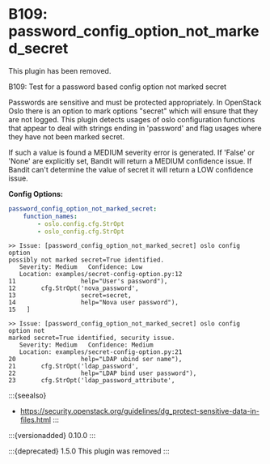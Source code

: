# B109: password_config_option_not_marked_secret

This plugin has been removed.

B109: Test for a password based config option not marked secret

Passwords are sensitive and must be protected appropriately. In OpenStack
Oslo there is an option to mark options "secret" which will ensure that they
are not logged. This plugin detects usages of oslo configuration functions
that appear to deal with strings ending in 'password' and flag usages where
they have not been marked secret.

If such a value is found a MEDIUM severity error is generated. If 'False' or
'None' are explicitly set, Bandit will return a MEDIUM confidence issue. If
Bandit can't determine the value of secret it will return a LOW confidence
issue.

**Config Options:**

```yaml
password_config_option_not_marked_secret:
    function_names:
        - oslo.config.cfg.StrOpt
        - oslo_config.cfg.StrOpt
```

```none
>> Issue: [password_config_option_not_marked_secret] oslo config option
possibly not marked secret=True identified.
   Severity: Medium   Confidence: Low
   Location: examples/secret-config-option.py:12
11                  help="User's password"),
12       cfg.StrOpt('nova_password',
13                  secret=secret,
14                  help="Nova user password"),
15   ]

>> Issue: [password_config_option_not_marked_secret] oslo config option not
marked secret=True identified, security issue.
   Severity: Medium   Confidence: Medium
   Location: examples/secret-config-option.py:21
20                  help="LDAP ubind ser name"),
21       cfg.StrOpt('ldap_password',
22                  help="LDAP bind user password"),
23       cfg.StrOpt('ldap_password_attribute',
```

:::{seealso}
- <https://security.openstack.org/guidelines/dg_protect-sensitive-data-in-files.html>
:::

:::{versionadded} 0.10.0
:::

:::{deprecated} 1.5.0 This plugin was removed
:::
